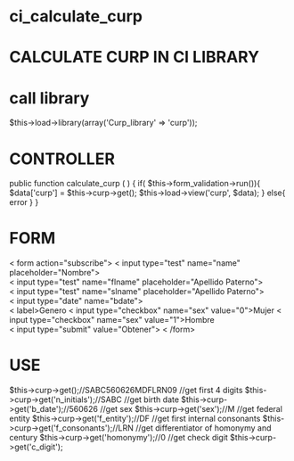 # ci_calculate_curp

# CALCULATE CURP IN CI LIBRARY

# call library
$this->load->library(array('Curp_library' => 'curp'));

# CONTROLLER
public function calculate_curp ( ) {
  if( $this->form_validation->run()){
    $data['curp'] = $this->curp->get();
    $this->load->view('curp', $data);
  }
  else{
    error
  }
}

# FORM
< form action="subscribe">
  < input type="test" name="name" placeholder="Nombre"><br>
  < input type="test" name="flname" placeholder="Apellido Paterno"><br>
  < input type="test" name="slname" placeholder="Apellido Paterno"><br>
  < input type="date" name="bdate"><br>
  < label>Genero</label>
  < input type="checkbox" name="sex" value="0">Mujer
  < input type="checkbox" name="sex" value="1">Hombre<br>
  < input type="submit" value="Obtener">
< /form>

# USE
$this->curp->get();//SABC560626MDFLRN09
//get first 4 digits
$this->curp->get('n_initials');//SABC
//get birth date
$this->curp->get('b_date');//560626
//get sex
$this->curp->get('sex');//M
//get federal entity
$this->curp->get('f_entity');//DF
//get first internal consonants
$this->curp->get('f_consonants');//LRN
//get differentiator of homonymy and century
$this->curp->get('homonymy');//0
//get check digit
$this->curp->get('c_digit');
